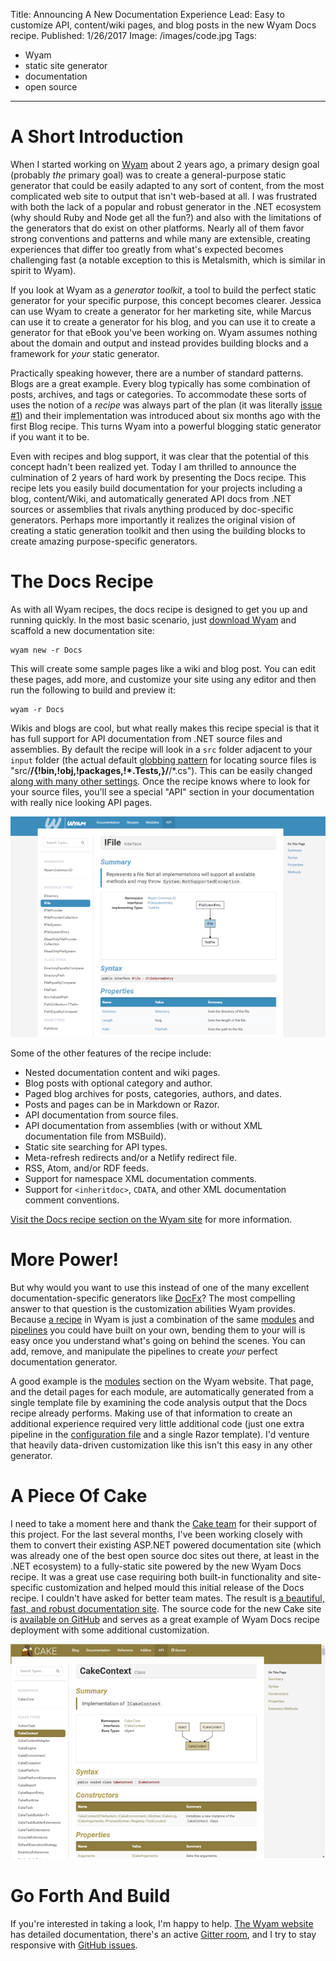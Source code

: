 Title: Announcing A New Documentation Experience
Lead: Easy to customize API, content/wiki pages, and blog posts in the new Wyam Docs recipe.
Published: 1/26/2017
Image: /images/code.jpg
Tags:
  - Wyam
  - static site generator
  - documentation
  - open source
---
# A Short Introduction

When I started working on [Wyam](https://wyam.io) about 2 years ago, a primary design goal (probably *the* primary goal) was to create a general-purpose static generator that could be easily adapted to any sort of content, from the most complicated web site to output that isn't web-based at all. I was frustrated with both the lack of a popular and robust generator in the .NET ecosystem (why should Ruby and Node get all the fun?) and also with the limitations of the generators that do exist on other platforms. Nearly all of them favor strong conventions and patterns and while many are extensible, creating experiences that differ too greatly from what's expected becomes challenging fast (a notable exception to this is Metalsmith, which is similar in spirit to Wyam).

If you look at Wyam as a *generator toolkit*, a tool to build the perfect static generator for your specific purpose, this concept becomes clearer. Jessica can use Wyam to create a generator for her marketing site, while Marcus can use it to create a generator for his blog, and you can use it to create a generator for that eBook you've been working on. Wyam assumes nothing about the domain and output and instead provides building blocks and a framework for *your* static generator.

Practically speaking however, there are a number of standard patterns. Blogs are a great example. Every blog typically has some combination of posts, archives, and tags or categories. To accommodate these sorts of uses the notion of a *recipe* was always part of the plan (it was literally [issue #1](https://github.com/Wyamio/Wyam/issues/1)) and their implementation was introduced about six months ago with the first Blog recipe. This turns Wyam into a powerful blogging static generator if you want it to be.

Even with recipes and blog support, it was clear that the potential of this concept hadn't been realized yet. Today I am thrilled to announce the culmination of 2 years of hard work by presenting the Docs recipe. This recipe lets you easily build documentation for your projects including a blog, content/Wiki, and automatically generated API docs from .NET sources or assemblies that rivals anything produced by doc-specific generators. Perhaps more importantly it realizes the original vision of creating a static generation toolkit and then using the building blocks to create amazing purpose-specific generators.

# The Docs Recipe

As with all Wyam recipes, the docs recipe is designed to get you up and running quickly. In the most basic scenario, just [download Wyam](https://wyam.io/docs/usage/obtaining) and scaffold a new documentation site:

```
wyam new -r Docs
```

This will create some sample pages like a wiki and blog post. You can edit these pages, add more, and customize your site using any editor and then run the following to build and preview it:

```
wyam -r Docs
```

Wikis and blogs are cool, but what really makes this recipe special is that it has full support for API documentation from .NET source files and assemblies. By default the recipe will look in a `src` folder adjacent to your `input` folder (the actual default [globbing pattern](https://wyam.io/docs/concepts/io#globbing) for locating source files is "src/**/{!bin,!obj,!packages,!*.Tests,}/**/*.cs"). This can be easily changed [along with many other settings](https://wyam.io/recipes/docs/settings). Once the recipe knows where to look for your source files, you'll see a special "API" section in your documentation with really nice looking API pages.

<img src="/posts/images/api-docs.png" class="img-fluid"></img>

Some of the other features of the recipe include:

- Nested documentation content and wiki pages.
- Blog posts with optional category and author.
- Paged blog archives for posts, categories, authors, and dates.
- Posts and pages can be in Markdown or Razor.
- API documentation from source files.
- API documentation from assemblies (with or without XML documentation file from MSBuild).
- Static site searching for API types.
- Meta-refresh redirects and/or a Netlify redirect file.
- RSS, Atom, and/or RDF feeds.
- Support for namespace XML documentation comments.
- Support for `<inheritdoc>`, `CDATA`, and other XML documentation comment conventions.

[Visit the Docs recipe section on the Wyam site](https://wyam.io/recipes/docs) for more information.

# More Power!

But why would you want to use this instead of one of the many excellent documentation-specific generators like [DocFx](https://dotnet.github.io/docfx/)? The most compelling answer to that question is the customization abilities Wyam provides. Because [a recipe](https://wyam.io/docs/concepts/recipes) in Wyam is just a combination of the same [modules](https://wyam.io/docs/concepts/modules) and [pipelines](https://wyam.io/docs/concepts/pipelines) you could have built on your own, bending them to your will is easy once you understand what's going on behind the scenes. You can add, remove, and manipulate the pipelines to create *your* perfect documentation generator.

A good example is the [modules](https://wyam.io/modules) section on the Wyam website. That page, and the detail pages for each module, are automatically generated from a single template file by examining the code analysis output that the Docs recipe already performs. Making use of that information to create an additional experience required very little additional code (just one extra pipeline in the [configuration file](https://wyam.io/docs/usage/configuration) and a single Razor template). I'd venture that heavily data-driven customization like this isn't this easy in any other generator.

# A Piece Of Cake

I need to take a moment here and thank the [Cake team](https://github.com/orgs/cake-build/people) for their support of this project. For the last several months, I've been working closely with them to convert their existing ASP.NET powered documentation site (which was already one of the best open source doc sites out there, at least in the .NET ecosystem) to a fully-static site powered by the new Wyam Docs recipe. It was a great use case requiring both built-in functionality and site-specific customization and helped mould this initial release of the Docs recipe. I couldn't have asked for better team mates. The result is [a beautiful, fast, and robust documentation site](http://cakebuild.net). The source code for the new Cake site is [available on GitHub](https://github.com/cake-build/website) and serves as a great example of Wyam Docs recipe deployment with some additional customization.

<img src="/posts/images/cake-docs.png" class="img-fluid"></img>

# Go Forth And Build

If you're interested in taking a look, I'm happy to help. [The Wyam website](https://wyam.io) has detailed documentation, there's an active [Gitter room](https://gitter.im/Wyamio/Wyam), and I try to stay responsive with [GitHub issues](https://github.com/Wyamio/Wyam/issues).
